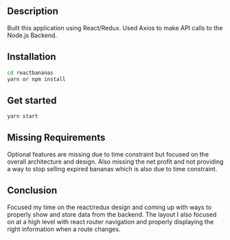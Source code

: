 
## Description

Built this application using React/Redux. Used Axios to make API calls to the Node.js Backend.

## Installation

```bash
cd reactbananas
yarn or npm install
```

## Get started

```bash
yarn start
```

## Missing Requirements

Optional features are missing due to time constraint but focused on the overall architecture and design. Also missing the net profit and not providing a way to stop selling expired bananas which is also due to time constraint.

## Conclusion

Focused my time on the react/redux design and coming up with ways to properly show and store data from the backend. The layout I also focused on at a high level with react router navigation and properly displaying the right information when a route changes.
